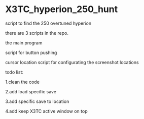 # X3TC_hyperion_250_hunt
script to find the 250 overtuned hyperion

there are 3 scripts in the repo.

  the main program

  script for button pushing

  cursor location script for configurating the screenshot locations

  todo list:

  1.clean the code

  2.add load specific save

  3.add specific save to location

  4.add keep X3TC active window on top

